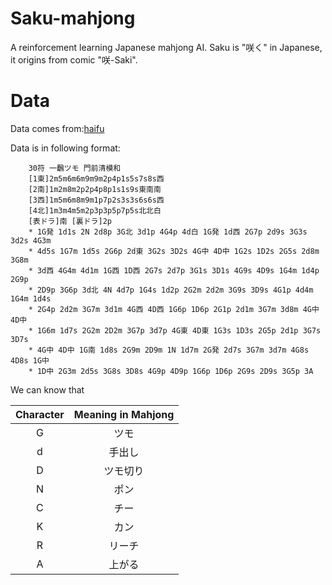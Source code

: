 # Saku-mahjong
A reinforcement learning Japanese mahjong AI. Saku is "咲く" in Japanese, it origins from comic "咲-Saki".

# Data
Data comes from:[haifu](http://totutohoku.b23.coreserver.jp/hp/HAIHU.htm)

Data is in following format:
```
    30符 一飜ツモ 門前清模和 
    [1東]2m5m6m6m9m9m2p4p1s5s7s8s西
    [2南]1m2m8m2p2p4p8p1s1s9s東南南
    [3西]1m5m6m8m9m1p7p2s3s3s6s6s西
    [4北]1m3m4m5m2p3p3p5p7p5s北北白
    [表ドラ]南 [裏ドラ]2p
    * 1G発 1d1s 2N 2d8p 3G北 3d1p 4G4p 4d白 1G発 1d西 2G7p 2d9s 3G3s 3d2s 4G3m
    * 4d5s 1G7m 1d5s 2G6p 2d東 3G2s 3D2s 4G中 4D中 1G2s 1D2s 2G5s 2d8m 3G8m
    * 3d西 4G4m 4d1m 1G西 1D西 2G7s 2d7p 3G1s 3D1s 4G9s 4D9s 1G4m 1d4p 2G9p
    * 2D9p 3G6p 3d北 4N 4d7p 1G4s 1d2p 2G2m 2d2m 3G9s 3D9s 4G1p 4d4m 1G4m 1d4s
    * 2G4p 2d2m 3G7m 3d1m 4G西 4D西 1G6p 1D6p 2G1p 2d1m 3G7m 3d8m 4G中 4D中
    * 1G6m 1d7s 2G2m 2D2m 3G7p 3d7p 4G東 4D東 1G3s 1D3s 2G5p 2d1p 3G7s 3D7s
    * 4G中 4D中 1G南 1d8s 2G9m 2D9m 1N 1d7m 2G発 2d7s 3G7m 3d7m 4G8s 4D8s 1G中
    * 1D中 2G3m 2d5s 3G8s 3D8s 4G9p 4D9p 1G6p 1D6p 2G9s 2D9s 3G5p 3A
```
We can know that

| Character | Meaning in Mahjong |
| :-------: | :----------------: |
|     G     |        ツモ        |
|     d     |       手出し       |
|     D     |      ツモ切り      |
|     N     |        ポン        |
|     C     |        チー        |
|     K     |        カン        |
|     R     |       リーチ       |
|     A     |       上がる       |


